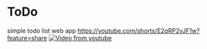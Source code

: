 # ToDo
simple todo list web app
https://youtube.com/shorts/E2qRP2vJF1w?feature=share
[![Video from youtube](https://img.youtube.com/vi/E2qRP2vJF1w/0.jpg)](https://www.youtube.com/watch?v=E2qRP2vJF1w)
